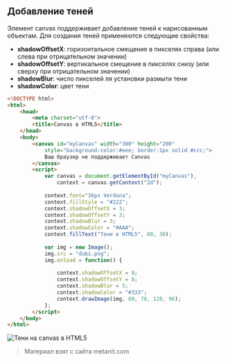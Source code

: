 ## Добавление теней

Элемент canvas поддерживает добавление теней к нарисованным объектам. Для создания теней применяются следующие свойства:
- **shadowOffsetX**: горизонтальное смещение в пикселях справа (или слева при отрицательном значении)
- **shadowOffsetY**: вертикальное смещение в пикселях снизу (или сверху при отрицательном значении)
- **shadowBlur**: число пикселей ля установки размыти тени
- **shadowColor**: цвет тени

```html
<!DOCTYPE html>
<html>
    <head>
        <meta charset="utf-8">
        <title>Canvas в HTML5</title>
    </head>
    <body>
        <canvas id="myCanvas" width="300" height="200" 
            style="background-color:#eee; border:1px solid #ccc;">
            Ваш браузер не поддерживает Canvas
        </canvas>
        <script>
            var canvas = document.getElementById("myCanvas"), 
                context = canvas.getContext("2d");
                
            context.font="16px Verdana";
            context.fillStyle = "#222";
            context.shadowOffsetX = 3;
            context.shadowOffsetY = 3;
            context.shadowBlur = 3;
            context.shadowColor = "#AAA";
            context.fillText("Тени в HTML5", 80, 30);
                
            var img = new Image();
            img.src = "dubi.png";
            img.onload = function() {
                
                context.shadowOffsetX = 8;
                context.shadowOffsetY = 8;
                context.shadowBlur = 5;
                context.shadowColor = "#333";
                context.drawImage(img, 80, 70, 128, 96);
            };
        </script>
    </body>
</html>
```

![Тени на canvas в HTML5](https://metanit.com/web/html5/pics/6.27.png)


> Материал взят с сайта metanit.com